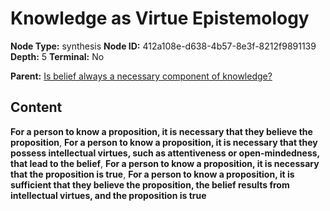 # Knowledge as Virtue Epistemology

**Node Type:** synthesis
**Node ID:** 412a108e-d638-4b57-8e3f-8212f9891139
**Depth:** 5
**Terminal:** No

**Parent:** [Is belief always a necessary component of knowledge?](is-belief-always-a-necessary-component-of-knowledge-antithesis-ff5245fd-4bd3-469b-bc03-851fd9091876.md)

## Content

**For a person to know a proposition, it is necessary that they believe the proposition**, **For a person to know a proposition, it is necessary that they possess intellectual virtues, such as attentiveness or open-mindedness, that lead to the belief**, **For a person to know a proposition, it is necessary that the proposition is true**, **For a person to know a proposition, it is sufficient that they believe the proposition, the belief results from intellectual virtues, and the proposition is true**
